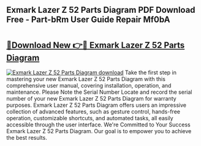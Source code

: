 ## Exmark Lazer Z 52 Parts Diagram PDF Download Free - Part-bRm User Guide Repair Mf0bA

# <h2><a href="http://dfuncyg.blite.top/?on=Exmark+Lazer+Z+52+Parts+Diagram">🔗Download New 👉🔴 Exmark Lazer Z 52 Parts Diagram</a></h2>

[![Exmark Lazer Z 52 Parts Diagram download](https://i.imgur.com/lujVjoI.png)](http://dfuncyg.blite.top/?on=Exmark+Lazer+Z+52+Parts+Diagram)
Take the first step in mastering your new Exmark Lazer Z 52 Parts Diagram with this comprehensive user manual, covering installation, operation, and maintenance. Please Note the Serial Number Locate and record the serial number of your new Exmark Lazer Z 52 Parts Diagram for warranty purposes. Exmark Lazer Z 52 Parts Diagram offers users an impressive collection of advanced features, such as gesture control, hands-free operation, customizable shortcuts, and automated tasks, all easily accessible through the user interface. We're Committed to Your Success Exmark Lazer Z 52 Parts Diagram. Our goal is to empower you to achieve the best results.
